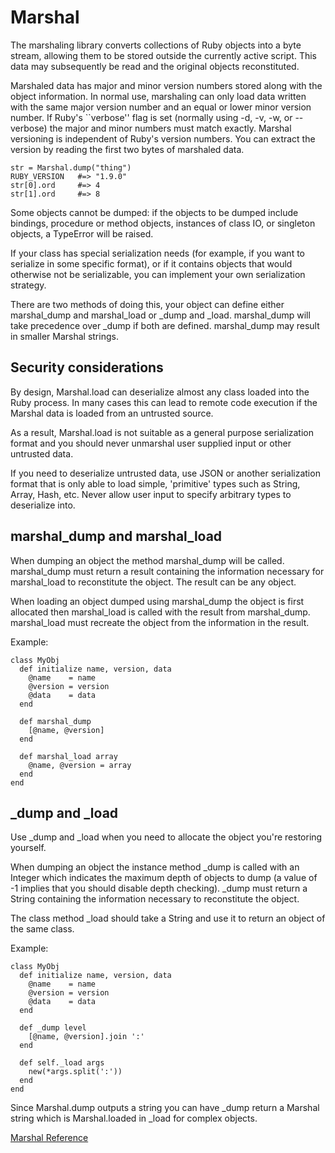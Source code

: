 # Marshal

The marshaling library converts collections of Ruby objects into a byte
stream, allowing them to be stored outside the currently active script. This
data may subsequently be read and the original objects reconstituted.

Marshaled data has major and minor version numbers stored along with the
object information. In normal use, marshaling can only load data written with
the same major version number and an equal or lower minor version number. If
Ruby's ``verbose'' flag is set (normally using -d, -v, -w, or --verbose) the
major and minor numbers must match exactly. Marshal versioning is independent
of Ruby's version numbers. You can extract the version by reading the first
two bytes of marshaled data.

    str = Marshal.dump("thing")
    RUBY_VERSION   #=> "1.9.0"
    str[0].ord     #=> 4
    str[1].ord     #=> 8

Some objects cannot be dumped: if the objects to be dumped include bindings,
procedure or method objects, instances of class IO, or singleton objects, a
TypeError will be raised.

If your class has special serialization needs (for example, if you want to
serialize in some specific format), or if it contains objects that would
otherwise not be serializable, you can implement your own serialization
strategy.

There are two methods of doing this, your object can define either
marshal_dump and marshal_load or _dump and _load.  marshal_dump will take
precedence over _dump if both are defined.  marshal_dump may result in smaller
Marshal strings.

## Security considerations

By design, Marshal.load can deserialize almost any class loaded into the Ruby
process. In many cases this can lead to remote code execution if the Marshal
data is loaded from an untrusted source.

As a result, Marshal.load is not suitable as a general purpose serialization
format and you should never unmarshal user supplied input or other untrusted
data.

If you need to deserialize untrusted data, use JSON or another serialization
format that is only able to load simple, 'primitive' types such as String,
Array, Hash, etc. Never allow user input to specify arbitrary types to
deserialize into.

## marshal_dump and marshal_load

When dumping an object the method marshal_dump will be called. marshal_dump
must return a result containing the information necessary for marshal_load to
reconstitute the object.  The result can be any object.

When loading an object dumped using marshal_dump the object is first allocated
then marshal_load is called with the result from marshal_dump. marshal_load
must recreate the object from the information in the result.

Example:

    class MyObj
      def initialize name, version, data
        @name    = name
        @version = version
        @data    = data
      end

      def marshal_dump
        [@name, @version]
      end

      def marshal_load array
        @name, @version = array
      end
    end

## _dump and _load

Use _dump and _load when you need to allocate the object you're restoring
yourself.

When dumping an object the instance method _dump is called with an Integer
which indicates the maximum depth of objects to dump (a value of -1 implies
that you should disable depth checking).  _dump must return a String
containing the information necessary to reconstitute the object.

The class method _load should take a String and use it to return an object of
the same class.

Example:

    class MyObj
      def initialize name, version, data
        @name    = name
        @version = version
        @data    = data
      end

      def _dump level
        [@name, @version].join ':'
      end

      def self._load args
        new(*args.split(':'))
      end
    end

Since Marshal.dump outputs a string you can have _dump return a Marshal string
which is Marshal.loaded in _load for complex objects.

[Marshal Reference](https://ruby-doc.org/core-2.5.0/Marshal.html)
